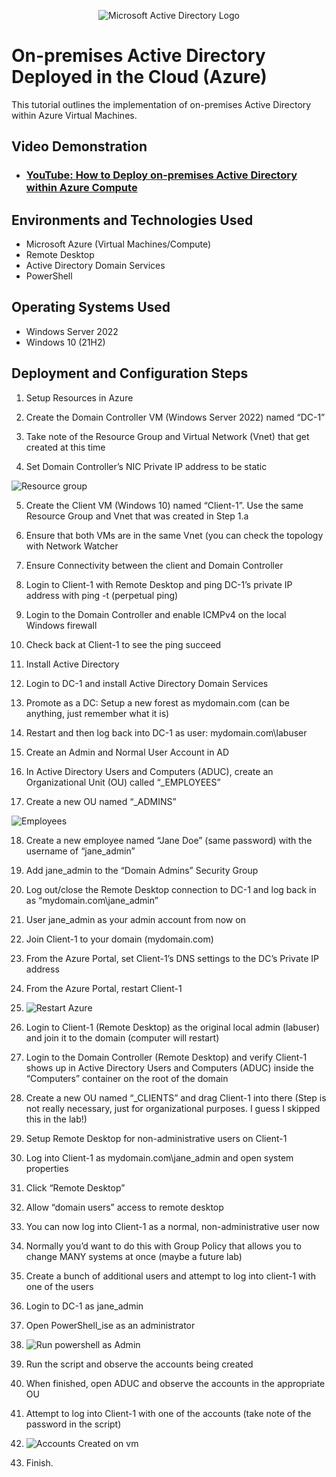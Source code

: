 <p align="center">
<img src="https://i.imgur.com/pU5A58S.png" alt="Microsoft Active Directory Logo"/>
</p>

<h1>On-premises Active Directory Deployed in the Cloud (Azure)</h1>
This tutorial outlines the implementation of on-premises Active Directory within Azure Virtual Machines.<br />


<h2>Video Demonstration</h2>

- ### [YouTube: How to Deploy on-premises Active Directory within Azure Compute](https://www.youtube.com/watch?v=lzHRxxSmQXc)

<h2>Environments and Technologies Used</h2>

- Microsoft Azure (Virtual Machines/Compute)
- Remote Desktop
- Active Directory Domain Services
- PowerShell

<h2>Operating Systems Used </h2>

- Windows Server 2022
- Windows 10 (21H2)


<h2>Deployment and Configuration Steps</h2>

1. Setup Resources in Azure

2. Create the Domain Controller VM (Windows Server 2022) named “DC-1”

3. Take note of the Resource Group and Virtual Network (Vnet) that get created at this time

4. Set Domain Controller’s NIC Private IP address to be static

![Resource group](https://github.com/Hendersonjr1993/configure-ad/assets/172805598/cf8cf2c8-3fbf-41a6-a902-3a10cf66b602)


5. Create the Client VM (Windows 10) named “Client-1”. Use the same Resource Group and Vnet that was created in Step 1.a

6. Ensure that both VMs are in the same Vnet (you can check the topology with Network Watcher

7. Ensure Connectivity between the client and Domain Controller

8. Login to Client-1 with Remote Desktop and ping DC-1’s private IP address with ping -t <ip address> (perpetual ping)

9. Login to the Domain Controller and enable ICMPv4 on the local Windows firewall

10. Check back at Client-1 to see the ping succeed

11. Install Active Directory

12. Login to DC-1 and install Active Directory Domain Services

13. Promote as a DC: Setup a new forest as mydomain.com (can be anything, just remember what it is)

14. Restart and then log back into DC-1 as user: mydomain.com\labuser

15. Create an Admin and Normal User Account in AD

16. In Active Directory Users and Computers (ADUC), create an Organizational Unit (OU) called “_EMPLOYEES”

17. Create a new OU named “_ADMINS”

![Employees](https://github.com/Hendersonjr1993/configure-ad/assets/172805598/f15f71c5-8ca5-4a27-924f-55759279787f)


18. Create a new employee named “Jane Doe” (same password) with the username of “jane_admin”

19. Add jane_admin to the “Domain Admins” Security Group

20. Log out/close the Remote Desktop connection to DC-1 and log back in as “mydomain.com\jane_admin”

21. User jane_admin as your admin account from now on

22. Join Client-1 to your domain (mydomain.com)

23. From the Azure Portal, set Client-1’s DNS settings to the DC’s Private IP address

24. From the Azure Portal, restart Client-1

25. ![Restart Azure](https://github.com/Hendersonjr1993/configure-ad/assets/172805598/d37e21b5-911d-433d-a84b-2b6b8403b62a)


24. Login to Client-1 (Remote Desktop) as the original local admin (labuser) and join it to the domain (computer will restart)

26. Login to the Domain Controller (Remote Desktop) and verify Client-1 shows up in Active Directory Users and Computers (ADUC) inside the “Computers” container on the root of the domain

27. Create a new OU named “_CLIENTS” and drag Client-1 into there (Step is not really necessary, just for organizational purposes. I guess I skipped this in the lab!)

28. Setup Remote Desktop for non-administrative users on Client-1

29. Log into Client-1 as mydomain.com\jane_admin and open system properties

30. Click “Remote Desktop”

31. Allow “domain users” access to remote desktop

32. You can now log into Client-1 as a normal, non-administrative user now

33. Normally you’d want to do this with Group Policy that allows you to change MANY systems at once (maybe a future lab)

34. Create a bunch of additional users and attempt to log into client-1 with one of the users

35. Login to DC-1 as jane_admin

36. Open PowerShell_ise as an administrator

37. ![Run powershell as Admin](https://github.com/Hendersonjr1993/configure-ad/assets/172805598/712fc84d-d70e-4760-8f56-5c0a1cfd0ec5)


38. Run the script and observe the accounts being created

39. When finished, open ADUC and observe the accounts in the appropriate OU

40. Attempt to log into Client-1 with one of the accounts (take note of the password in the script)

41. ![Accounts Created on vm](https://github.com/Hendersonjr1993/configure-ad/assets/172805598/c2c198b7-7720-4634-af00-583d43c3a404)


42. Finish.
